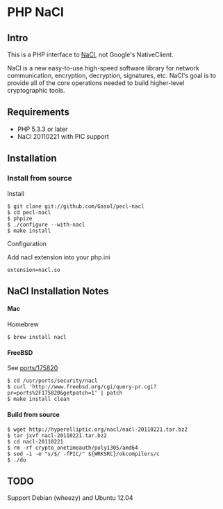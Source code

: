 PHP NaCl
========

Intro
-----

This is a PHP interface to [NaCl](http://nacl.cace-project.eu/), not Google's NativeClient. 

NaCl is a new easy-to-use high-speed software library for network communication, encryption, decryption, signatures, etc. NaCl's goal is to provide all of the core operations needed to build higher-level cryptographic tools.

Requirements
------------

* PHP 5.3.3 or later
* NaCl 20110221 with PIC support

Installation
------------

### Install from source

Install

    $ git clone git://github.com/Gasol/pecl-nacl
    $ cd pecl-nacl
    $ phpize
    $ ./configure --with-nacl
    $ make install

Configuration

Add nacl extension into your php.ini

    extension=nacl.so


NaCl Installation Notes
-----------------------

#### Mac

Homebrew

    $ brew install nacl

#### FreeBSD

See [ports/175820](http://www.freebsd.org/cgi/query-pr.cgi?pr=ports/175820)

    $ cd /usr/ports/security/nacl
    $ curl 'http://www.freebsd.org/cgi/query-pr.cgi?pr=ports%2F175820&getpatch=1' | patch
    $ make install clean

#### Build from source

    $ wget http://hyperelliptic.org/nacl/nacl-20110221.tar.bz2
    $ tar jxvf nacl-20110221.tar.bz2
    $ cd nacl-20110221
    $ rm -rf crypto_onetimeauth/poly1305/amd64
    $ sed -i -e "s/$/ -fPIC/" ${WRKSRC}/okcompilers/c
    $ ./do

TODO
----

Support Debian (wheezy) and Ubuntu 12.04
